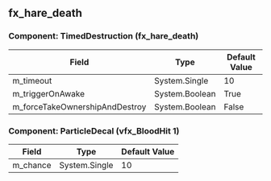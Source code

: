 ## fx_hare_death

### Component: TimedDestruction (fx_hare_death)

|Field|Type|Default Value|
|-----|----|-------------|
|m_timeout|System.Single|10|
|m_triggerOnAwake|System.Boolean|True|
|m_forceTakeOwnershipAndDestroy|System.Boolean|False|

### Component: ParticleDecal (vfx_BloodHit 1)

|Field|Type|Default Value|
|-----|----|-------------|
|m_chance|System.Single|10|

